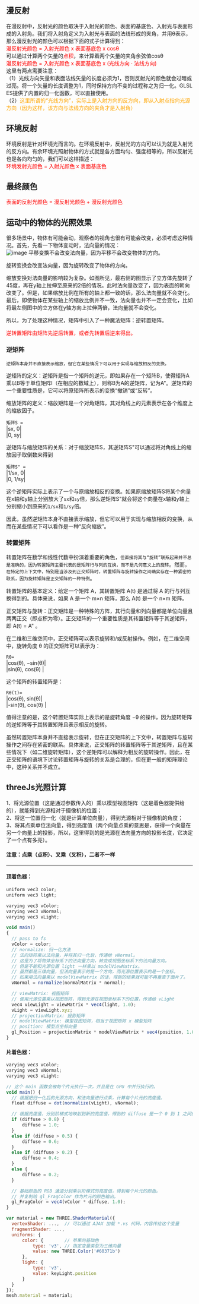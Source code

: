 ## 漫反射

在漫反射中，反射光的颜色取决于入射光的颜色、表面的基底色、入射光与表面形成的入射角。我们将入射角定义为入射光与表面的法线形成的夹角，并用θ表示，那么漫反射光的颜色可以根据下面的式子计算得到：   
<font color=red>漫反射光颜色 = 入射光颜色 x 表面基底色 x cosθ</font>   
可以通过计算两个矢量的<font color=red>点积</font>，来计算着两个矢量的夹角余弦值cosθ      
<font color=red>漫反射光颜色 = 入射光颜色 x 表面基底色 x (光线方向 · 法线方向)</font>     
这里有两点需要注意：    
（1）光线方向矢量和表面法线矢量的长度必须为1，否则反射光的颜色就会过暗或过亮。将一个矢量的长度调整为1，同时保持方向不变的过程称之为归一化。GLSL ES提供了内置的归一化函数，可以直接使用。    
（2）<font color=orange>这里所谓的“光线方向”，实际上是入射方向的反方向，即从入射点指向光源方向（因为这样，该方向与法线方向的夹角才是入射角）</font>    


## 环境反射
环境反射是针对环境光而言的。在环境反射中，反射光的方向可以认为就是入射光的反方向。有余环境光照射物体的方式就是各方面均匀、强度相等的，所以反射光也是各向均匀的，我们可以这样描述：   
<font color=red>环境发射光颜色 = 入射光颜色 x 表面基底色</font>     


## 最终颜色 
<font color=red>表面的反射光颜色 = 漫反射光颜色 + 漫反射光颜色</font>   

## 运动中的物体的光照效果
很多场景中，物体有可能会动，观察者的视角也很有可能会改变，必须考虑这种情况。首先，先看一下物体变动时，法向量的情况：   
![image](./img/normalChange.png)
平移变换不会改变法向量，因为平移不会改变物体的方向。   

旋转变换会改变法向量，因为旋转改变了物体的方向。    

缩放变换对法向量的影响较为复杂。如图所见，最右侧的图显示了立方体先旋转了45度，再在y轴上拉伸至原来的2倍的情况。此时法向量改变了，因为表面的朝向改变了。但是，如果缩放比例在所有的轴上都一致的话，那么法向量就不会变化。最后，即使物体在某些轴上的缩放比例并不一致，法向量也并不一定会变化，比如将最左侧图中的立方体在y轴方向上拉伸两倍，法向量就不会变化。       

所以，为了处理这种情况，矩阵中引入了一种魔法矩阵：逆转置矩阵。   

<font color=red>逆转置矩阵由矩阵先逆后转置，或者先转置后逆来得出。</font>  

### 逆矩阵

`逆矩阵本身并不直接表示缩放，但它在某些情况下可以用于实现与缩放相反的变换。`       

逆矩阵的定义：逆矩阵是指一个矩阵的逆元，即如果存在一个矩阵B，使得矩阵A乘以B等于单位矩阵I（在相应的数域上），则称B为A的逆矩阵，记为A"。逆矩阵的一个重要性质是，它可以将原矩阵所表示的变换“撤销”或“反转”。 

缩放矩阵的定义：缩放矩阵是一个对角矩阵，其对角线上的元素表示在各个维度上的缩放因子。   

`矩阵S =  `  
|sx, 0|        
|0, sy|       

逆矩阵与缩放矩阵的关系：对于缩放矩阵S，其逆矩阵S"可以通过将对角线上的缩放因子取倒数来得到    

`矩阵S" =  `  
|1/sx, 0|        
|0, 1/sy|       

这个逆矩阵实际上表示了一个与原缩放相反的变换。如果原缩放矩阵S将某个向量在x轴和y轴上分别放大了`sx`和`sy`倍，那么逆矩阵S"就会将这个向量在x轴和y轴上分别缩小到原来的`1/sx`和`1/sy`倍。  

因此，虽然逆矩阵本身不直接表示缩放，但它可以用于实现与缩放相反的变换，从而在某些情况下可以看作是一种“反向缩放”。  

### 转置矩阵

转置矩阵在数学和线性代数中扮演着重要的角色，`但直接将其与“旋转”联系起来并不总是准确的，因为转置矩阵主要代表的是矩阵行与列的互换，而不是几何意义上的旋转`。然而，`在特定的上下文中，特别是当涉及到正交矩阵时，转置矩阵与旋转操作之间确实存在一种紧密的联系，因为旋转矩阵是正交矩阵的一种特例`。       

转置矩阵的基本定义：给定一个矩阵 A，其转置矩阵 A(t) 是通过将 A 的行与列互换得到的。具体来说，如果 A 是一个 m×n 矩阵，那么 A(t) 是一个 n×m 矩阵。   

正交矩阵与旋转：正交矩阵是一种特殊的方阵，其行向量和列向量都是单位向量且两两正交（即点积为零）。正交矩阵的一个重要性质是其转置矩阵等于其逆矩阵，即 A(t) = A" 。       

在二维和三维空间中，正交矩阵可以表示旋转和/或反射操作。例如，在二维空间中，旋转角度 θ 的正交矩阵可以表示为： 

`Rθ=`          
|cos(θ), −sin(θ)|           
|sin(θ), cos(θ) |   

这个矩阵的转置矩阵是：    

`Rθ(t)=`       
|cos(θ), sin(θ)|           
|-sin(θ), cos(θ) |    

值得注意的是，这个转置矩阵实际上表示的是旋转角度 −θ 的操作，因为旋转矩阵的逆矩阵等于其转置矩阵且表示相反的旋转。     

虽然转置矩阵本身并不直接表示旋转，但在正交矩阵的上下文中，转置矩阵与旋转操作之间存在紧密的联系。具体来说，正交矩阵的转置矩阵等于其逆矩阵，且在某些情况下（如二维旋转矩阵），这个逆矩阵可以解释为相反的旋转操作。因此，在正交矩阵的语境下讨论转置矩阵与旋转的关系是合理的，但在更一般的矩阵理论中，这种关系并不成立。      


## threeJs光照计算

1、将光源位置（这是通过参数传入的）乘以模型视图矩阵（这是着色器提供给的），就能得到光源相对于摄像机的位置；  
2、将这一位置归一化（就是计算单位向量），得到光源相对于摄像机的角度；  
3、将其点乘单位法向量，得到亮度值（两个向量点乘的意思是，获得一个向量在另一个向量上的投影，所以，这里得到的是光源在法向量方向的投影长度，它决定了一个点有多亮）。

#### 注意：点乘（点积）、叉乘（叉积），二者不一样

---

#### 顶着色器：

```javascript
uniform vec3 color;
uniform vec3 light;

varying vec3 vColor;
varying vec3 vNormal;
varying vec3 vLight;

void main()
{
  // pass to fs
  vColor = color;
  // normalize: 归一化方法
  // 法向矩阵乘以法向量，并将其归一化后，传递给 vNormal。
  // 这是为了将物体坐标系下的法向量方向，转变成视图坐标系下的法向量方向。
  // 但是不能和光源位置 light 一样乘以 modelViewMatrix。
  // 虽然都是三维向量，但法向量表示的是一个方向，而光源位置表示的是一个坐标。
  // 如果用法向量乘以 modelViewMatrix 的话，得到的结果就可能不再垂直于面片了。
  vNormal = normalize(normalMatrix * normal);

  // viewMatrix: 视图矩阵
  // 使用光源位置乘以视图矩阵，得到光源在视图坐标系下的位置，传递给 vLight
  vec4 viewLight = viewMatrix * vec4(light, 1.0);
  vLight = viewLight.xyz;
  // projectionMatrix: 投影矩阵
  // modelViewMatrix: 模型视图矩阵，相当于视图矩阵 x 模型矩阵
  // position: 模型点坐标向量
  gl_Position = projectionMatrix * modelViewMatrix * vec4(position, 1.0);
}
```

#### 片着色器：

```javascript
varying vec3 vColor;
varying vec3 vNormal;
varying vec3 vLight;

// 这个 main 函数会被每个片元执行一次，并且是在 GPU 中并行执行的。
void main() {
  // 根据把归一化后的光源方向，和法向量进行点乘，计算每个片元的亮度值。
  float diffuse = dot(normalize(vLight), vNormal);

  // 根据亮度值，分别阶梯式地映射到新的亮度值，得到的 diffuse 是一个 0 到 1 之间的值。
  if (diffuse > 0.8) {
      diffuse = 1.0;
  }
  else if (diffuse > 0.5) {
      diffuse = 0.6;
  }
  else if (diffuse > 0.2) {
      diffuse = 0.4;
  }
  else {
      diffuse = 0.2;
  }

  // 基础颜色的 RGB 通道分别乘以阶梯式的亮度值，得到每个片元的颜色。
  // 并复制给 gl_FragColor 作为片元的颜色输出。
  gl_FragColor = vec4(vColor * diffuse, 1.0);
}
```

```javascript
var material = new THREE.ShaderMaterial({
  vertexShader: ...,  // 可以通过 AJAX 加载 *.vs 代码，内容传给这个变量
  fragmentShader: ...,
  uniforms: {
      color: {        // 苹果的基础色
          type: 'v3', // 指定变量类型为三维向量
          value: new THREE.Color('#60371b')
      },
      light: {
          type: 'v3',
          value: keyLight.position
      }
  }
});
mesh.material = material;
```
